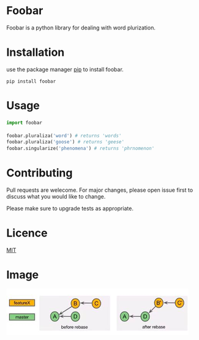 # Foobar

Foobar is a python library for dealing with word plurization. 

# Installation 
use the package manager [pip](https://www.datacamp.com/community/tutorials/python-install-pip?utm_source=adwords_ppc&utm_campaignid=1455363063&utm_adgroupid=65083631748&utm_device=c&utm_keyword=&utm_matchtype=b&utm_network=g&utm_adpostion=&utm_creative=278443377095&utm_targetid=dsa-429603003980&utm_loc_interest_ms=&utm_loc_physical_ms=1005391&gclid=CjwKCAiA_Kz-BRAJEiwAhJNY73UtzLSpgOcdimUVuI_3khnM--aEtlKw2IXOLNkBSNLxhN1Q4d2A6BoCMrYQAvD_BwE) to install foobar.

```
pip install foobar
```

# Usage
```python
import foobar

foobar.pluraliza('word') # returns 'words'
foobar.pluraliza('goose') # returns 'geese'
foobar.singularize('phenomena') # returns 'phrnomenon'
```
# Contributing 
Pull requests are welecome. For major changes, please open issue first to discuss what you
would like to change.

Please make sure to upgrade tests as appropriate.

# Licence
[MIT](https://programs.edx.org/partner-mit?g_acctid=926-195-8061&g_campaign=gs-free-nonbrand-partner-mit&g_campaignid=896085724&g_adgroupid=44648143357&g_adid=263002145180&g_keyword=courses%20in%20mit%20usa&g_keywordid=kwd-301205704055&g_network=g&utm_source=adwords&gclid=CjwKCAiA_Kz-BRAJEiwAhJNY7xVPrHX71_PGKSpQo_n3Uw9ILjd7WhILYCCrKn62e7Mp7U01nqWoehoCCngQAvD_BwE)

# Image

![rebase](https://github.com/AhmedAdel-Elfeky/lab2_remote_repo/blob/main/imgs/pic.jpg)
